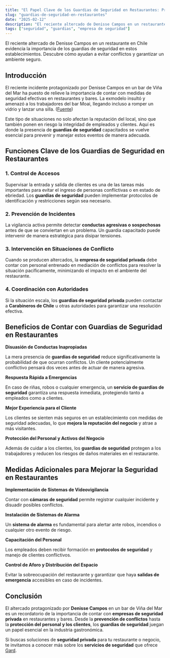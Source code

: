 ```yaml
---
title: "El Papel Clave de los Guardias de Seguridad en Restaurantes: Prevención de Incidentes como el Caso de Denisse Campos"
slug: "guardias-de-seguridad-en-restaurantes"
date: "2025-02-12"
description: "El reciente altercado de Denisse Campos en un restaurante en Chile evidencia la importancia de los guardias de seguridad en estos establecimientos. Descubre cóm..."
tags: ["seguridad", "guardias", "empresa de seguridad"]
---
```



<p>El reciente altercado de Denisse Campos en un restaurante en Chile evidencia la importancia de los guardias de seguridad en estos establecimientos. Descubre cómo ayudan a evitar conflictos y garantizar un ambiente seguro.</p>



<h2 class="wp-block-heading" id="h-introduccion"><strong>Introducción</strong></h2>



<p>El reciente incidente protagonizado por Denisse Campos en un bar de Viña del Mar ha puesto de relieve la importancia de contar con medidas de seguridad efectivas en restaurantes y bares. La exmodelo insultó y amenazó a los trabajadores del bar Moai, llegando incluso a romper un vidrio y lanzar una silla. (<a href="https://www.pagina7.cl/noticias/redes-sociales/2025/02/12/denisse-campos-protagonizo-violenta-pelea-en-bar-de-vina-del-mar-amenazo-de-muerte-a-trabajadora?utm_source=chatgpt.com">Fuente</a>)</p>



<p>Este tipo de situaciones no solo afectan la reputación del local, sino que también ponen en riesgo la integridad de empleados y clientes. Aquí es donde la presencia de <strong>guardias de seguridad</strong> capacitados se vuelve esencial para prevenir y manejar estos eventos de manera adecuada.</p>



<h2 class="wp-block-heading" id="h-funciones-clave-de-los-guardias-de-seguridad-en-restaurantes"><strong>Funciones Clave de los Guardias de Seguridad en Restaurantes</strong></h2>



<h3 class="wp-block-heading" id="h-1-control-de-accesos"><strong>1. Control de Accesos</strong></h3>



<p>Supervisar la entrada y salida de clientes es una de las tareas más importantes para evitar el ingreso de personas conflictivas o en estado de ebriedad. Los <strong>guardias de seguridad</strong> pueden implementar protocolos de identificación y restricciones según sea necesario.</p>



<h3 class="wp-block-heading" id="h-2-prevencion-de-incidentes"><strong>2. Prevención de Incidentes</strong></h3>



<p>La vigilancia activa permite detectar <strong>conductas agresivas o sospechosas</strong> antes de que se conviertan en un problema. Un guardia capacitado puede intervenir de manera estratégica para disipar tensiones.</p>



<h3 class="wp-block-heading" id="h-3-intervencion-en-situaciones-de-conflicto"><strong>3. Intervención en Situaciones de Conflicto</strong></h3>



<p>Cuando se producen altercados, la <strong>empresa de seguridad privada</strong> debe contar con personal entrenado en mediación de conflictos para resolver la situación pacíficamente, minimizando el impacto en el ambiente del restaurante.</p>



<h3 class="wp-block-heading" id="h-4-coordinacion-con-autoridades"><strong>4. Coordinación con Autoridades</strong></h3>



<p>Si la situación escala, los <strong>guardias de seguridad privada</strong> pueden contactar a <strong>Carabineros de Chile</strong> u otras autoridades para garantizar una resolución efectiva.</p>



<h2 class="wp-block-heading" id="h-beneficios-de-contar-con-guardias-de-seguridad-en-restaurantes"><strong>Beneficios de Contar con Guardias de Seguridad en Restaurantes</strong></h2>



<p><strong>Disuasión de Conductas Inapropiadas</strong></p>



<p>La mera presencia de <strong>guardias de seguridad</strong> reduce significativamente la probabilidad de que ocurran conflictos. Un cliente potencialmente conflictivo pensará dos veces antes de actuar de manera agresiva.</p>



<p><strong>Respuesta Rápida a Emergencias</strong></p>



<p>En caso de riñas, robos o cualquier emergencia, un <strong>servicio de guardias de seguridad</strong> garantiza una respuesta inmediata, protegiendo tanto a empleados como a clientes.</p>



<p><strong>Mejor Experiencia para el Cliente</strong></p>



<p>Los clientes se sienten más seguros en un establecimiento con medidas de seguridad adecuadas, lo que <strong>mejora la reputación del negocio</strong> y atrae a más visitantes.</p>



<p><strong>Protección del Personal y Activos del Negocio</strong></p>



<p>Además de cuidar a los clientes, los <strong>guardias de seguridad</strong> protegen a los trabajadores y reducen los riesgos de daños materiales en el restaurante.</p>



<h2 class="wp-block-heading" id="h-medidas-adicionales-para-mejorar-la-seguridad-en-restaurantes"><strong>Medidas Adicionales para Mejorar la Seguridad en Restaurantes</strong></h2>



<p><strong>Implementación de Sistemas de Videovigilancia</strong></p>



<p>Contar con <strong>cámaras de seguridad</strong> permite registrar cualquier incidente y disuadir posibles conflictos.</p>



<p><strong>Instalación de Sistemas de Alarma</strong></p>



<p>Un <strong>sistema de alarma</strong> es fundamental para alertar ante robos, incendios o cualquier otro evento de riesgo.</p>



<p><strong>Capacitación del Personal</strong></p>



<p>Los empleados deben recibir formación en <strong>protocolos de seguridad</strong> y manejo de clientes conflictivos.</p>



<p><strong>Control de Aforo y Distribución del Espacio</strong></p>



<p>Evitar la sobreocupación del restaurante y garantizar que haya <strong>salidas de emergencia</strong> accesibles en caso de incidentes.</p>



<h2 class="wp-block-heading" id="h-conclusion"><strong>Conclusión</strong></h2>



<p>El altercado protagonizado por <strong>Denisse Campos</strong> en un bar de Viña del Mar es un recordatorio de la importancia de contar con <strong>empresas de seguridad privada</strong> en restaurantes y bares. Desde la <strong>prevención de conflictos</strong> hasta la <strong>protección del personal y los clientes</strong>, los <strong>guardias de seguridad</strong> juegan un papel esencial en la industria gastronómica.</p>



<p>Si buscas soluciones de <strong>seguridad privada</strong> para tu restaurante o negocio, te invitamos a conocer más sobre los <strong>servicios de seguridad</strong> que ofrece <a href="https://gard.cl/">Gard</a>.</p>
